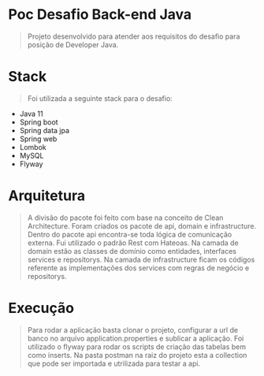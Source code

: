 # Poc Desafio Back-end Java
> Projeto desenvolvido para atender aos requisitos do desafio para posição de Developer Java.

# Stack
> Foi utilizada a seguinte stack para o desafio: 

- Java 11
- Spring boot
- Spring data jpa
- Spring web
- Lombok
- MySQL
- Flyway

# Arquitetura
> A divisão do pacote foi feito com base na conceito de Clean Architecture. Foram criados os pacote de api, domain e infrastructure. Dentro do pacote api encontra-se toda lógica
de comunicação externa. Fui utilizado o padrão Rest com Hateoas.
> Na camada de domain estão as classes de domínio como entidades, interfaces services e repositorys.
> Na camada de infrastructure ficam os códigos referente as implementações dos services com regras de negócio e repositorys.

# Execução
> Para rodar a aplicação basta clonar o projeto, configurar a url de banco no arquivo application.properties e sublicar a aplicação. Foi utilizado o flyway para rodar
os scripts de criação das tabelas bem como inserts.
> Na pasta postman na raiz do projeto esta a collection que pode ser importada e utrilizada para testar a api.
